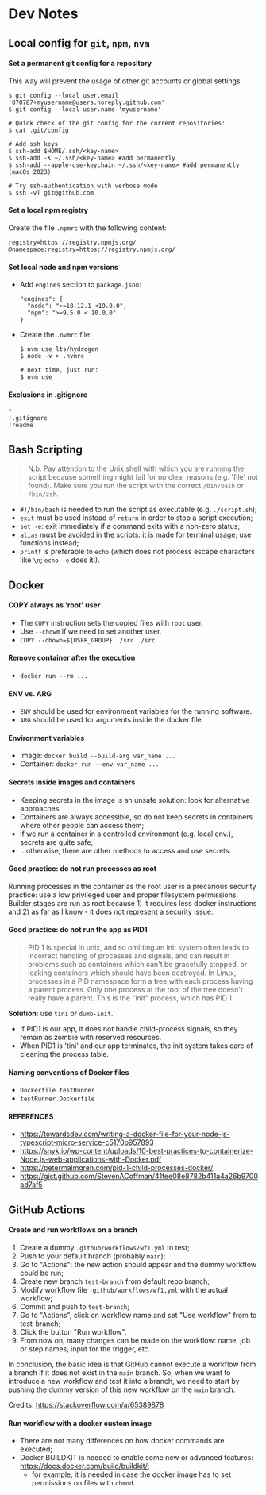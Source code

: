 # Dev Notes

## Local config for `git`, `npm`, `nvm`

#### Set a permanent git config for a repository 
This way will prevent the usage of other git accounts or global settings.
```shell
$ git config --local user.email '878787+myusername@users.noreply.github.com'
$ git config --local user.name 'myusername'

# Quick check of the git config for the current repositories:
$ cat .git/config

# Add ssh keys
$ ssh-add $HOME/.ssh/<key-name>
$ ssh-add -K ~/.ssh/<key-name> #add permanently
$ ssh-add --apple-use-keychain ~/.ssh/<key-name> #add permanently (macOs 2023)

# Try ssh-authentication with verbose mode
$ ssh -vT git@github.com
```

#### Set a local npm registry
Create the file `.npmrc` with the following content:
```text
registry=https://registry.npmjs.org/
@namespace:registry=https://registry.npmjs.org/
```

#### Set local node and npm versions
- Add `engines` section to `package.json`:
  ```
  "engines": {
    "node": ">=18.12.1 <19.0.0",
    "npm": ">=9.5.0 < 10.0.0"
  }
  ```
- Create the `.nvmrc` file:
  ```shell
  $ nvm use lts/hydrogen
  $ node -v > .nvmrc
  
  # next time, just run:
  $ nvm use
  ```
  
#### Exclusions in .gitignore
```text
*
!.gitignore
!readme
```


## Bash Scripting
> N.b. Pay attention to the Unix shell with which you are running the script
> because something might fail for no clear reasons (e.g. 'file' not found).
> Make sure you run the script with the correct `/bin/bash` or `/bin/zsh`.

- `#!/bin/bash` is needed to run the script as executable (e.g. `./script.sh`);
- `exit` must be used instead of `return` in order to stop a script execution;
- `set -e`: exit immediately if a command exits with a non-zero status;
- `alias` must be avoided in the scripts: it is made for terminal usage; use functions instead;
- `printf` is preferable to `echo` (which does not process escape characters like `\n`; `echo -e` does it!).


## Docker

#### COPY always as 'root' user
- The `COPY` instruction sets the copied files with `root` user.
- Use `--chowm` if we need to set another user.
- `COPY --chown=${USER_GROUP} ./src ./src`

#### Remove container after the execution
- `docker run --rm ...`

#### ENV vs. ARG
- `ENV` should be used for environment variables for the running software.
- `ARG` should be used for arguments inside the docker file.

#### Environment variables
- Image: `docker build --build-arg var_name ...`
- Container: `docker run --env var_name ...`

#### Secrets inside images and containers
- Keeping secrets in the image is an unsafe solution: look for alternative approaches.
- Containers are always accessible, so do not keep secrets in containers where other people can access them;
- if we run a container in a controlled environment (e.g. local env.), secrets are quite safe;
- ...otherwise, there are other methods to access and use secrets.

#### Good practice: do not run processes as root
Running processes in the container as the root user is a precarious security practice: use a low privileged user and proper filesystem permissions. Builder stages are run as root because 1) it requires less docker instructions and 2) as far as I know - it does not represent a security issue. 

#### Good practice: do not run the app as PID1
> PID 1 is special in unix, and so omitting an init system often leads to incorrect handling of processes and signals, and can result in problems such as containers which can't be gracefully stopped, or leaking containers which should have been destroyed. In Linux, processes in a PID namespace form a tree with each process having a parent process. Only one process at the root of the tree doesn't really have a parent. This is the "init" process, which has PID 1.

**Solution**: use `tini` or `dumb-init`.
- If PID1 is our app, it does not handle child-process signals, so they remain as zombie with reserved resources.
- When PID1 is 'tini' and our app terminates, the init system takes care of cleaning the process table.

#### Naming conventions of Docker files
- `Dockerfile.testRunner`
- `testRunner.Dockerfile`

#### REFERENCES
- https://towardsdev.com/writing-a-docker-file-for-your-node-js-typescript-micro-service-c5170b957893
- https://snyk.io/wp-content/uploads/10-best-practices-to-containerize-Node.js-web-applications-with-Docker.pdf
- https://petermalmgren.com/pid-1-child-processes-docker/
- https://gist.github.com/StevenACoffman/41fee08e8782b411a4a26b9700ad7af5


## GitHub Actions

#### Create and run workflows on a branch
 
1. Create a dummy `.github/workflows/wf1.yml` to test;
2. Push to your default branch (probably `main`);
3. Go to "Actions": the new action should appear and the dummy workflow could be run;
4. Create new branch `test-branch` from default repo branch;
5. Modify workflow file `.github/workflows/wf1.yml` with the actual workflow;
6. Commit and push to `test-branch`;
7. Go to "Actions", click on workflow name and set "Use workflow" from to test-branch;
8. Click the button "Run workflow".
9. From now on, many changes can be made on the workflow: name, job or step names, input for the trigger, etc.

In conclusion, the basic idea is that GitHub cannot execute a workflow from a branch if it does not exist in the `main` branch.
So, when we want to introduce a new workflow and test it into a branch, we need to start by pushing the dummy version of
this new workflow on the `main` branch.

Credits: https://stackoverflow.com/a/65389878


#### Run workflow with a docker custom image

- There are not many differences on how docker commands are executed;
- Docker BUILDKIT is needed to enable some new or advanced features: https://docs.docker.com/build/buildkit/;
  - for example, it is needed in case the docker image has to set permissions on files with `chmod`.

